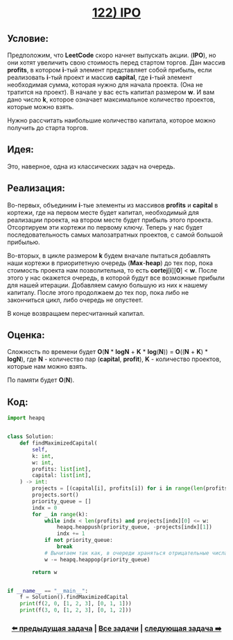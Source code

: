 <div align='center'>
<h1><a href='https://leetcode.com/problems/ipo/description/'><strong>122) IPO</strong></a></h1>
</div>

## **Условие:**

Предположим, что **LeetCode** скоро начнет выпускать акции. (**IPO**), но они хотят увеличить свою стоимость перед стартом торгов. Дан массив **profits**, в котором **i**-тый элемент представляет собой прибыль, если реализовать **i**-тый проект и массив **capital**, где **i**-тый элемент необходимая сумма, которая нужно для начала проекта. (Она не тратится на проект). В начале у вас есть капитал размером **w**. И вам дано число **k**, которое означает максимальное количество проектов, которые можно взять.

Нужно рассчитать наибольшие количество капитала, которое можно получить до старта торгов.

## **Идея:**

Это, наверное, одна из классических задач на очередь.

## **Реализация:**

Во-первых, объединим **i**-тые элементы из массивов **profits** и **capital** в кортежи, где на первом месте будет капитал, необходимый для реализации проекта, на втором месте будет прибыль этого проекта. Отсортируем эти кортежи по первому ключу. Теперь у нас будет последовательность самых малозатратных проектов, с самой большой прибылью.

Во-вторых, в цикле размером **k** будем вначале пытаться добавлять наши кортежи в приоритетную очередь (**Max**-**heap**) до тех пор, пока стоимость проекта нам позволительна, то есть **cortej**[**i**][**0**] < **w**. После этого у нас окажется очередь, в которой будут все возможные прибыли для нашей итерации. Добавляем самую большую из них к нашему капиталу. После этого продолжаем до тех пор, пока либо не закончиться цикл, либо очередь не опустеет.

В конце возвращаем пересчитанный капитал.



## **Оценка:**

Сложность по времени будет **O**(**N** * **logN** + **K** * **log**(**N**)) = **O**((**N** + **K**) * **logN**), где **N** - количество пар (**capital**, **profit**), **K** - количество проектов, которые нам можно взять.

По памяти будет **O**(**N**).

## Код:
```python
import heapq


class Solution:
    def findMaximizedCapital(
        self,
        k: int,
        w: int,
        profits: list[int],
        capital: list[int],
    ) -> int:
        projects = [(capital[i], profits[i]) for i in range(len(profits))]
        projects.sort()
        priority_queue = []
        indx = 0
        for _ in range(k):
            while indx < len(profits) and projects[indx][0] <= w:
                heapq.heappush(priority_queue, -projects[indx][1])
                indx += 1
            if not priority_queue:
                break
            # Вычитаем так как, в очереди храняться отрицательные числа
            w -= heapq.heappop(priority_queue)

        return w


if __name__ == "__main__":
    f = Solution().findMaximizedCapital
    print(f(2, 0, [1, 2, 3], [0, 1, 1]))
    print(f(3, 0, [1, 2, 3], [0, 1, 2]))

```

<div align='center'><h3><a href='https://github.com/TAskMAster339/PythonAlgorithms/tree/main/121.Kth%20Largest%20Element%20in%20an%20Array'>⬅️ предыдущая задача</a>&nbsp;|&nbsp;<a href='https://github.com/TAskMAster339/PythonAlgorithms/tree/main/README.md'>Все задачи</a>&nbsp;|&nbsp;<a href='https://github.com/TAskMAster339/PythonAlgorithms/tree/main/123.Find%20K%20Pairs%20with%20Smallest%20Sums'>следующая задача ➡️</a></h3></div>